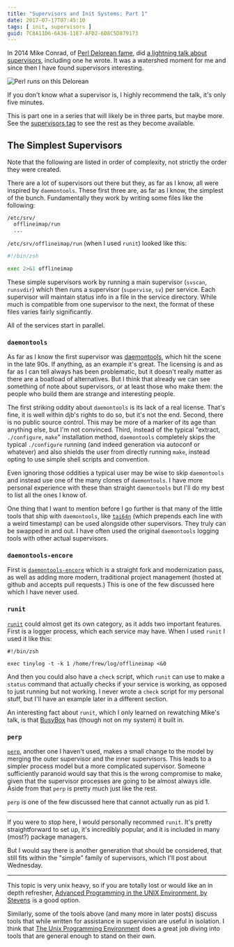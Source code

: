 ```yaml
---
title: "Supervisors and Init Systems: Part 1"
date: 2017-07-17T07:45:10
tags: [ init, supervisors ]
guid: 7C8A11D6-6A36-11E7-AFD2-6D8C5D879173
---
```

In 2014 Mike Conrad, of [Perl Delorean fame][delorean], did [a lightning talk
about supervisors][talk], including one he wrote.  It was a watershed moment for
me and since then I have found supervisors interesting.

<!--more-->

![Perl runs on this Delorean](/static/img/perl-delorean.jpg)

If you don't know what a supervisor is, I highly recommend the talk, it's only
five minutes.

This is part one in a series that will likely be in three parts, but maybe more.
See the [supervisors tag](/tags/supervisors) to see the rest as they become
available.

## The Simplest Supervisors

Note that the following are listed in order of complexity, not strictly the
order they were created.

There are a lot of supervisors out there but they, as far as I know, all were
inspired by `daemontools`.  These first three are, as far as I know, the
simplest of the bunch.  Fundamentally they work by writing some files like the
following:

```
/etc/srv/
  offlineimap/run
  ...
```

`/etc/srv/offlineimap/run` (when I used `runit`) looked like this:

``` sh
#!/bin/zsh

exec 2>&1 offlineimap
```

These simple supervisors work by running a main supervisor (`svscan`,
`runsvdir`) which then runs a supervisor (`supervise`, `sv`) per service.  Each
supervisor will maintain status info in a file in the service directory.  While
much is compatible from one supervisor to the next, the format of these files
varies fairly significantly.

All of the services start in parallel.

### `daemontools`

As far as I know the first supervisor was [daemontools][daemontools], which hit
the scene in the late 90s.  If anything, as an example it's great.  The
licensing is and as far as I can tell always has been problematic, but it
doesn't really matter as there are a boatload of alternatives.  But I think that
already we can see something of note about supervisors, or at least those who
make them: the people who build them are strange and interesting people.

The first striking oddity about `daemontools` is its lack of a real license.
That's fine, it is well within djb's rights to do so, but it's not the end.
Second, there is no public source control.  This may be more of a marker of its
age than anything else, but I'm not convinced. Third, instead of the typical
"extract, `./configure`, `make`" installation method, `daemontools` completely
skips the typical `./configure` running (and indeed generation via autoconf or
whatever) and also shields the user from directly running `make`, instead opting
to use simple shell scripts and convention.

Even ignoring those oddities a typical user may be wise to skip `daemontools`
and instead use one of the many clones of `daemontools`.  I have more personal
experience with these than straight `daemontools` but I'll do my best to list
all the ones I know of.

One thing that I want to mention before I go further is that many of the little
tools that ship with `daemontools`, like [`tai64n`][tai64n] (which prepends each
line with a weird timestamp) can be used alongside other supervisors.  They
truly can be swapped in and out.  I have often used the original `daemontools`
logging tools with other actual supervisors.

### `daemontools-encore`

First is [`daemontools-encore`][encore] which is a straight fork and
modernization pass, as well as adding more modern, traditional project
management (hosted at github and accepts pull requests.)  This is one of the few
discussed here which I have never used.

### `runit`

[`runit`][runit] could almost get its own category, as it adds two important
features.  First is a logger process, which each service may have.  When I used
`runit` I used it like this:

```
#!/bin/zsh

exec tinylog -t -k 1 /home/frew/log/offlineimap <&0
```

And then you could also have a `check` script, which `runit` can use to make a
`status` command that actually checks if your service is working, as opposed to
just running but not working.  I never wrote a `check` script for my personal
stuff, but I'll have an example later in a different section.

An interesting fact about `runit`, which I only learned on rewatching Mike's
talk, is that [BusyBox][busybox] has (though not on my system) it built in.

### `perp`

[`perp`][perp], another one I haven't used, makes a small change to the model by
merging the outer supervisor and the inner supervisors.  This leads to a simpler
process model but a more complicated supervisor.  Someone sufficiently paranoid
would say that this is the wrong compromise to make, given that the supervisor
processes are going to be almost always idle.  Aside from that `perp` is pretty
much just like the rest.

`perp` is one of the few discussed here that cannot actually run as pid 1.

---

If you were to stop here, I would personally recommed `runit`.  It's pretty
straightforward to set up, it's incredibly popular, and it is included in many
(most?) package managers.

But I would say there is another generation that should be considered, that
still fits within the "simple" family of supervisors, which I'll post about
Wednesday.

---

This topic is very unix heavy, so if you are totally lost or would like an in
depth refresher, <a target="_blank" href="https://www.amazon.com/gp/product/0321637739/ref=as_li_tl?ie=UTF8&camp=1789&creative=9325&creativeASIN=0321637739&linkCode=as2&tag=afoolishmanif-20&linkId=9f20643e726defaa727849b7606fb656">Advanced Programming in the UNIX Environment, by Stevens</a><img src="//ir-na.amazon-adsystem.com/e/ir?t=afoolishmanif-20&l=am2&o=1&a=0321637739" width="1" height="1" border="0" alt="" style="border:none !important; margin:0px !important;" />
is a good option.

Similarly, some of the tools above (and many more in later posts) discuss tools
that while written for assistance in supervision are useful in isolation.  I
think that
<a target="_blank" href="https://www.amazon.com/gp/product/013937681X/ref=as_li_tl?ie=UTF8&camp=1789&creative=9325&creativeASIN=013937681X&linkCode=as2&tag=afoolishmanif-20&linkId=6279d8d234dff9ee5623e7ad7bed35df">The Unix Programming Environment</a><img src="//ir-na.amazon-adsystem.com/e/ir?t=afoolishmanif-20&l=am2&o=1&a=013937681X" width="1" height="1" border="0" alt="" style="border:none !important; margin:0px !important;" /> 
does a great job diving into tools that are general enough to stand on their
own.

[talk]: https://youtu.be/YJrTaMUvjVA?t=1m35s
[delorean]: https://www.youtube.com/watch?v=SERH3_gZOTo&index=17&list=PLA9_Hq3zhoFxjn-BFNMc_n6zsd41I1ISB
[daemontools]: http://cr.yp.to/daemontools.html
[encore]: http://untroubled.org/daemontools-encore/
[runit]: http://smarden.org/runit/
[busybox]: http://busybox.net/
[tai64n]: https://cr.yp.to/daemontools/tai64n.html
[perp]: http://b0llix.net/perp/
